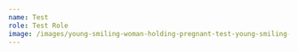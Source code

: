 ```yaml
---
name: Test
role: Test Role
image: /images/young-smiling-woman-holding-pregnant-test-young-smiling-woman-holding-pregnant-test-isolated-portrait-99411388.jpg.webp
---
```

